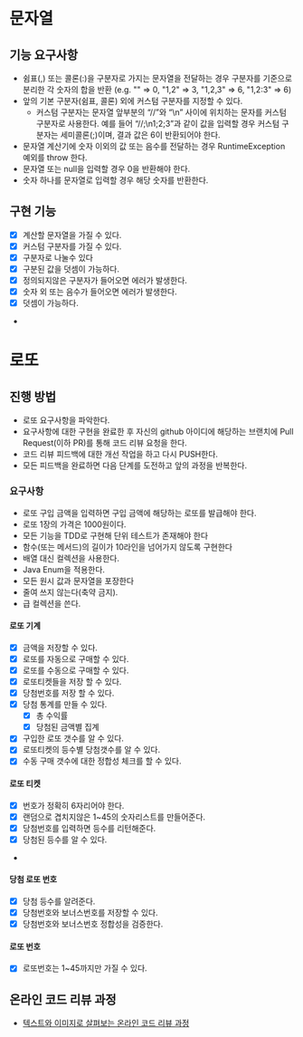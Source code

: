 # 문자열
## 기능 요구사항
- 쉼표(,) 또는 콜론(:)을 구분자로 가지는 문자열을 전달하는 경우 구분자를 기준으로 분리한 각 숫자의 합을 반환 (e.g. "" => 0, "1,2" => 3, "1,2,3" => 6, "1,2:3" => 6)
- 앞의 기본 구분자(쉼표, 콜론) 외에 커스텀 구분자를 지정할 수 있다.
    - 커스텀 구분자는 문자열 앞부분의 “//”와 “\n” 사이에 위치하는 문자를 커스텀 구분자로 사용한다. 예를 들어 “//;\n1;2;3”과 같이 값을 입력할 경우 커스텀 구분자는 세미콜론(;)이며, 결과 값은 6이 반환되어야 한다.
- 문자열 계산기에 숫자 이외의 값 또는 음수를 전달하는 경우 RuntimeException 예외를 throw 한다.
- 문자열 또는 null을 입력할 경우 0을 반환해야 한다.
- 숫자 하나를 문자열로 입력할 경우 해당 숫자를 반환한다.

## 구현 기능
- [x] 계산할 문자열을 가질 수 있다.
- [x] 커스텀 구분자를 가질 수 있다.
- [x] 구분자로 나눌수 있다
- [x] 구분된 값을 덧셈이 가능하다.
- [x] 정의되지않은 구분자가 들어오면 에러가 발생한다.
- [x] 숫자 외 또는 음수가 들어오면 에러가 발생한다.
- [x] 덧셈이 가능하다.
-

# 로또
## 진행 방법
* 로또 요구사항을 파악한다.
* 요구사항에 대한 구현을 완료한 후 자신의 github 아이디에 해당하는 브랜치에 Pull Request(이하 PR)를 통해 코드 리뷰 요청을 한다.
* 코드 리뷰 피드백에 대한 개선 작업을 하고 다시 PUSH한다.
* 모든 피드백을 완료하면 다음 단계를 도전하고 앞의 과정을 반복한다.


### 요구사항
- 로또 구입 금액을 입력하면 구입 금액에 해당하는 로또를 발급해야 한다.
- 로또 1장의 가격은 1000원이다.
- 모든 기능을 TDD로 구현해 단위 테스트가 존재해야 한다
- 함수(또는 메서드)의 길이가 10라인을 넘어가지 않도록 구현한다
- 배열 대신 컬렉션을 사용한다.
- Java Enum을 적용한다.
- 모든 원시 값과 문자열을 포장한다
- 줄여 쓰지 않는다(축약 금지).
- 급 컬렉션을 쓴다.

#### 로또 기계
- [x] 금액을 저장할 수 있다.
- [X] 로또를 자동으로 구매할 수 있다.
- [X] 로또를 수동으로 구매할 수 있다.
- [X] 로또티켓들을 저장 할 수 있다.
- [X] 당첨번호를 저장 할 수 있다.
- [X] 당첨 통계를 만들 수 있다.
    - [X] 총 수익률
    - [X] 당첨된 금액별 집계
- [X] 구입한 로또 갯수를 알 수 있다.
- [x] 로또티켓의 등수별 당첨갯수를 알 수 있다.
- [x] 수동 구매 갯수에 대한 정합성 체크를 할 수 있다.

#### 로또 티켓
- [x] 번호가 정확히 6자리어야 한다.
- [x] 랜덤으로 겹치지않은 1~45의 숫자리스트를 만들어준다.
- [x] 당첨번호를 입력하면 등수를 리턴해준다.
- [x] 당첨된 등수를 알 수 있다.
-
#### 당첨 로또 번호
- [X] 당첨 등수를 알려준다.
- [X] 당첨번호와 보너스번호를 저장할 수 있다.
- [X] 당첨번호와 보너스번호 정합성을 검증한다.

#### 로또 번호
- [x] 로또번호는 1~45까지만 가질 수 있다.

## 온라인 코드 리뷰 과정
* [텍스트와 이미지로 살펴보는 온라인 코드 리뷰 과정](https://github.com/next-step/nextstep-docs/tree/master/codereview)